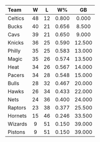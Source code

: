 | Team                             |  W  |  L  |  W%   |   GB   |
|:---------------------------------|:---:|:---:|:-----:|:------:|
| [](/r/bostonceltics) Celtics     | 48  | 12  | 0.800 | 0.000  |
| [](/r/mkebucks) Bucks            | 40  | 21  | 0.656 | 8.500  |
| [](/r/clevelandcavs) Cavs        | 39  | 21  | 0.650 | 9.000  |
| [](/r/nyknicks) Knicks           | 36  | 25  | 0.590 | 12.500 |
| [](/r/sixers) Philly             | 35  | 25  | 0.583 | 13.000 |
| [](/r/orlandomagic) Magic        | 35  | 26  | 0.574 | 13.500 |
| [](/r/heat) Heat                 | 34  | 26  | 0.567 | 14.000 |
| [](/r/pacers) Pacers             | 34  | 28  | 0.548 | 15.000 |
| [](/r/chicagobulls) Bulls        | 28  | 32  | 0.467 | 20.000 |
| [](/r/atlantahawks) Hawks        | 26  | 34  | 0.433 | 22.000 |
| [](/r/gonets) Nets               | 24  | 36  | 0.400 | 24.000 |
| [](/r/torontoraptors) Raptors    | 23  | 38  | 0.377 | 25.500 |
| [](/r/charlottehornets) Hornets  | 15  | 46  | 0.246 | 33.500 |
| [](/r/washingtonwizards) Wizards |  9  | 51  | 0.150 | 39.000 |
| [](/r/detroitpistons) Pistons    |  9  | 51  | 0.150 | 39.000 |